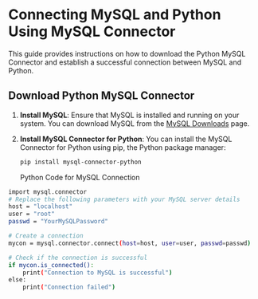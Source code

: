 # Connecting MySQL and Python Using MySQL Connector

This guide provides instructions on how to download the Python MySQL Connector and establish a successful connection between MySQL and Python.

## Download Python MySQL Connector

1. **Install MySQL**: Ensure that MySQL is installed and running on your system. You can download MySQL from the [MySQL Downloads](https://dev.mysql.com/downloads/mysql/) page.

2. **Install MySQL Connector for Python**: You can install the MySQL Connector for Python using pip, the Python package manager:

   ```bash
   pip install mysql-connector-python
    ```

   Python Code for MySQL Connection
 

```bash
import mysql.connector
# Replace the following parameters with your MySQL server details
host = "localhost"
user = "root"
passwd = "YourMySQLPassword"

# Create a connection
mycon = mysql.connector.connect(host=host, user=user, passwd=passwd)

# Check if the connection is successful
if mycon.is_connected():
    print("Connection to MySQL is successful")
else:
    print("Connection failed")

